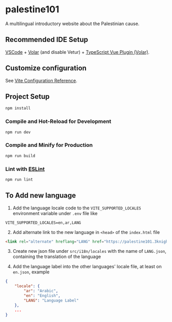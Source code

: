 # palestine101

A multilingual introductory website about the Palestinian cause.

## Recommended IDE Setup

[VSCode](https://code.visualstudio.com/) + [Volar](https://marketplace.visualstudio.com/items?itemName=Vue.volar) (and disable Vetur) + [TypeScript Vue Plugin (Volar)](https://marketplace.visualstudio.com/items?itemName=Vue.vscode-typescript-vue-plugin).

## Customize configuration

See [Vite Configuration Reference](https://vitejs.dev/config/).

## Project Setup

```sh
npm install
```

### Compile and Hot-Reload for Development

```sh
npm run dev
```

### Compile and Minify for Production

```sh
npm run build
```

### Lint with [ESLint](https://eslint.org/)

```sh
npm run lint
```

## To Add new language

1. Add the language locale code to the `VITE_SUPPORTED_LOCALES` environment variable under `.env` file like

```
VITE_SUPPORTED_LOCALES=en,ar,LANG
```

2. Add alternate link to the new language in `<head>` of the `index.html` file

```html
<link rel="alternate" hreflang="LANG" href="https://palestine101.3knights.tech/LANG" >
```

3. Create new json file under `src/i18n/locales` with the name of `LANG.json`, containing the translation of the language

4. Add the language label into the other languages' locale file, at least on `en.json`, example

```json
{
    "locale": {
        "ar": "Arabic",
        "en": "English",
        "LANG": "Language Label"
    },
    ...
}
```